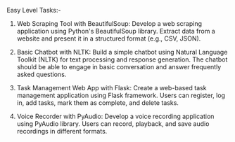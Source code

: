Easy Level Tasks:-

1. Web Scraping Tool with BeautifulSoup:
   Develop a web scraping application using Python's BeautifulSoup library. Extract data from a website and present it in a structured format (e.g., CSV, JSON).

2. Basic Chatbot with NLTK:
   Build a simple chatbot using Natural Language Toolkit (NLTK) for text processing and response generation. The chatbot should be able to engage in basic conversation and answer frequently asked questions.

3. Task Management Web App with Flask:
   Create a web-based task management application using Flask framework. Users can register, log in, add tasks, mark them as complete, and delete tasks.

4. Voice Recorder with PyAudio:
   Develop a voice recording application using PyAudio library. Users can record, playback, and save audio recordings in different formats.

